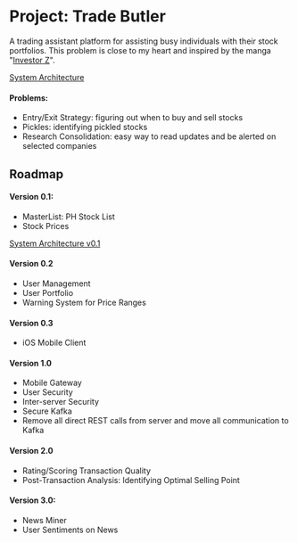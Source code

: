 # Project: Trade Butler
A trading assistant platform for assisting busy individuals with their stock portfolios. This problem is close to my heart and inspired by the manga "[Investor Z](http://animanga.wikia.com/wiki/Investor_Z)".

[System Architecture](ARCHITECTURE.md)


#### Problems:
- Entry/Exit Strategy: figuring out when to buy and sell stocks
- Pickles: identifying pickled stocks
- Research Consolidation: easy way to read updates and be alerted on selected companies

## Roadmap
#### Version 0.1:
- MasterList: PH Stock List
- Stock Prices

[System Architecture v0.1](ARCHITECTURE.md)

#### Version 0.2
- User Management
- User Portfolio
- Warning System for Price Ranges

#### Version 0.3
- iOS Mobile Client

#### Version 1.0
- Mobile Gateway
- User Security
- Inter-server Security
- Secure Kafka
- Remove all direct REST calls from server and move all communication to Kafka

#### Version 2.0
- Rating/Scoring Transaction Quality
- Post-Transaction Analysis: Identifying Optimal Selling Point

#### Version 3.0:
- News Miner 
- User Sentiments on News




